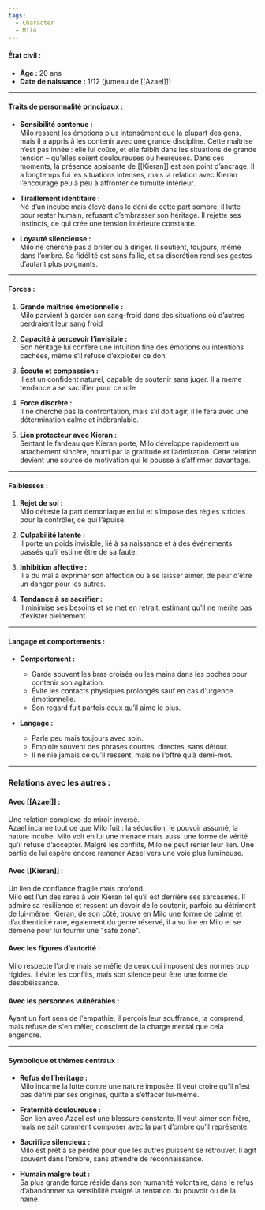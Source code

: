 ```yaml
---
tags:
  - Character
  - Milo
---
```

#### **État civil :**

- **Âge :** 20 ans
- **Date de naissance :** 1/12 (jumeau de [[Azael]])

---

#### **Traits de personnalité principaux :**

- **Sensibilité contenue :**  
    Milo ressent les émotions plus intensément que la plupart des gens, mais il a appris à les contenir avec une grande discipline. Cette maîtrise n’est pas innée : elle lui coûte, et elle faiblit dans les situations de grande tension – qu’elles soient douloureuses ou heureuses. Dans ces moments, la présence apaisante de [[Kieran]] est son point d’ancrage. Il a longtemps fui les situations intenses, mais la relation avec Kieran l’encourage peu à peu à affronter ce tumulte intérieur.
    
- **Tiraillement identitaire :**  
    Né d’un incube mais élevé dans le déni de cette part sombre, il lutte pour rester humain, refusant d’embrasser son héritage. Il rejette ses instincts, ce qui crée une tension intérieure constante.
    
- **Loyauté silencieuse :**  
	Milo ne cherche pas à briller ou à diriger. Il soutient, toujours, même dans l’ombre. Sa fidélité est sans faille, et sa discrétion rend ses gestes d’autant plus poignants.
    

---

#### **Forces :**

1. **Grande maîtrise émotionnelle :**  
    Milo parvient à garder son sang-froid dans des situations où d’autres perdraient leur sang froid
    
2. **Capacité à percevoir l’invisible :**  
    Son héritage lui confère une intuition fine des émotions ou intentions cachées, même s’il refuse d’exploiter ce don.
    
3. **Écoute et compassion :**  
    Il est un confident naturel, capable de soutenir sans juger. Il a meme tendance a se sacrifier pour ce role
    
4. **Force discrète :**  
	Il ne cherche pas la confrontation, mais s’il doit agir, il le fera avec une détermination calme et inébranlable.
	
5. **Lien protecteur avec Kieran :**  
	Sentant le fardeau que Kieran porte, Milo développe rapidement un attachement sincère, nourri par la gratitude et l’admiration. Cette relation devient une source de motivation qui le pousse à s’affirmer davantage.

---

#### **Faiblesses :**

1. **Rejet de soi :**  
    Milo déteste la part démoniaque en lui et s’impose des règles strictes pour la contrôler, ce qui l’épuise.
    
2. **Culpabilité latente :**  
    Il porte un poids invisible, lié à sa naissance et à des événements passés qu’il estime être de sa faute.
    
3. **Inhibition affective :**  
    Il a du mal à exprimer son affection ou à se laisser aimer, de peur d’être un danger pour les autres.
    
4. **Tendance à se sacrifier :**  
    Il minimise ses besoins et se met en retrait, estimant qu’il ne mérite pas d’exister pleinement.
    

---

#### **Langage et comportements :**

- **Comportement :**
    
    - Garde souvent les bras croisés ou les mains dans les poches pour contenir son agitation.
    - Évite les contacts physiques prolongés sauf en cas d’urgence émotionnelle.
    - Son regard fuit parfois ceux qu’il aime le plus.
- **Langage :**
    
    - Parle peu mais toujours avec soin.
    - Emploie souvent des phrases courtes, directes, sans détour.
    - Il ne nie jamais ce qu’il ressent, mais ne l’offre qu’à demi-mot.

---

### **Relations avec les autres :**

#### **Avec [[Azael]] :**

Une relation complexe de miroir inversé.  
Azael incarne tout ce que Milo fuit : la séduction, le pouvoir assumé, la nature incube. Milo voit en lui une menace mais aussi une forme de vérité qu’il refuse d’accepter. Malgré les conflits, Milo ne peut renier leur lien. Une partie de lui espère encore ramener Azael vers une voie plus lumineuse.

#### **Avec [[Kieran]] :**

Un lien de confiance fragile mais profond.  
Milo est l’un des rares à voir Kieran tel qu’il est derrière ses sarcasmes. Il admire sa résilience et ressent un devoir de le soutenir, parfois au détriment de lui-même. Kieran, de son côté, trouve en Milo une forme de calme et d’authenticité rare, également du genre réservé, il a su lire en Milo et se démène pour lui fournir une "safe zone".

#### **Avec les figures d’autorité :**

Milo respecte l’ordre mais se méfie de ceux qui imposent des normes trop rigides. Il évite les conflits, mais son silence peut être une forme de désobéissance.

#### **Avec les personnes vulnérables :**

Ayant un fort sens de l'empathie, il perçois leur souffrance, la comprend, mais refuse de s'en mêler, conscient de la charge mental que cela engendre. 

---

#### **Symbolique et thèmes centraux :**

- **Refus de l’héritage :**  
    Milo incarne la lutte contre une nature imposée. Il veut croire qu’il n’est pas défini par ses origines, quitte à s’effacer lui-même.
    
- **Fraternité douloureuse :**  
    Son lien avec Azael est une blessure constante. Il veut aimer son frère, mais ne sait comment composer avec la part d’ombre qu’il représente.
    
- **Sacrifice silencieux :**  
    Milo est prêt à se perdre pour que les autres puissent se retrouver. Il agit souvent dans l’ombre, sans attendre de reconnaissance.
    
- **Humain malgré tout :**  
    Sa plus grande force réside dans son humanité volontaire, dans le refus d’abandonner sa sensibilité malgré la tentation du pouvoir ou de la haine.